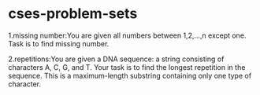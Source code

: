 # cses-problem-sets

1.missing number:You are given all numbers between 1,2,…,n except one. Task is to find missing number.

2.repetitions:You are given a DNA sequence: a string consisting of characters A, C, G, and T. Your task is to find the longest repetition in the sequence. This is a maximum-length substring containing only one type of character.

